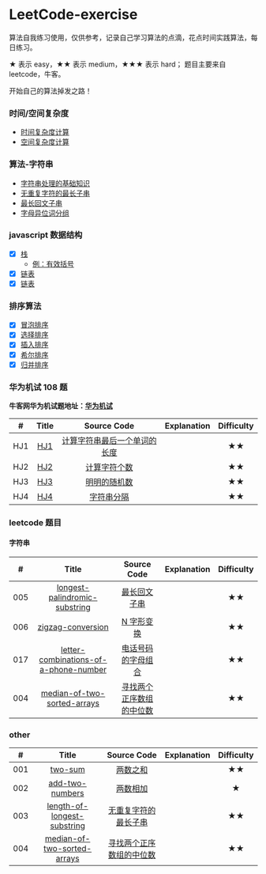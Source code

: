 # LeetCode-exercise

算法自我练习使用，仅供参考，记录自己学习算法的点滴，花点时间实践算法，每日练习。

★ 表示 easy，★★ 表示 medium，★★★ 表示 hard；
题目主要来自 leetcode，牛客。

开始自己的算法掉发之路！

### 时间/空间复杂度
* [时间复杂度计算](https://github.com/yihan12/LeetCode-exercise/blob/master/basics/time_complexity.md)
* [空间复杂度计算](https://github.com/yihan12/LeetCode-exercise/blob/master/basics/space_complexity.md)


### 算法-字符串

* [字符串处理的基础知识](https://github.com/yihan12/LeetCode-exercise/blob/master/String/base/README.md)
* [无重复字符的最长子串](https://github.com/yihan12/LeetCode-exercise/blob/master/String/003longest-substring-without-repeating-characters/README.md)
* [最长回文子串](https://github.com/yihan12/LeetCode-exercise/tree/master/String/005longest-palindromic-substring)
* [字母异位词分组](https://github.com/yihan12/LeetCode-exercise/blob/master/String/049group-anagrams/README.md)

### javascript 数据结构

- [x] [栈](https://github.com/yihan12/LeetCode-exercise/blob/master/%E6%95%B0%E6%8D%AE%E7%BB%93%E6%9E%84/%E6%A0%88.md)
  - [例：有效括号](https://github.com/yihan12/LeetCode-exercise/blob/master/%E6%95%B0%E6%8D%AE%E7%BB%93%E6%9E%84/stack/valid-parentheses.md)
- [x] [链表]()
- [x] [链表]()

### 排序算法

- [x] [冒泡排序](https://github.com/yihan12/LeetCode-exercise/blob/master/%E7%AE%97%E6%B3%95%E5%9F%BA%E7%A1%80/%E5%86%92%E6%B3%A1%E6%8E%92%E5%BA%8F.md)
- [x] [选择排序](https://github.com/yihan12/LeetCode-exercise/blob/master/%E7%AE%97%E6%B3%95%E5%9F%BA%E7%A1%80/%E9%80%89%E6%8B%A9%E6%8E%92%E5%BA%8F.md)
- [x] [插入排序](https://github.com/yihan12/LeetCode-exercise/blob/master/%E7%AE%97%E6%B3%95%E5%9F%BA%E7%A1%80/%E6%8F%92%E5%85%A5%E6%8E%92%E5%BA%8F.md)
- [x] [希尔排序](https://github.com/yihan12/LeetCode-exercise/blob/master/%E7%AE%97%E6%B3%95%E5%9F%BA%E7%A1%80/%E5%B8%8C%E5%B0%94%E6%8E%92%E5%BA%8F.md)
- [x] [归并排序](https://github.com/yihan12/LeetCode-exercise/blob/master/%E7%AE%97%E6%B3%95%E5%9F%BA%E7%A1%80/%E5%BD%92%E5%B9%B6%E6%8E%92%E5%BA%8F.md)

### 华为机试 108 题

**牛客网华为机试题地址：[华为机试](https://www.nowcoder.com/ta/huawei)**

|  #  |                                                                Title                                                                |                                                                                           Source Code                                                                                            | Explanation | Difficulty |
| :-: | :---------------------------------------------------------------------------------------------------------------------------------: | :----------------------------------------------------------------------------------------------------------------------------------------------------------------------------------------------: | :---------: | :--------: |
| HJ1 |                          [HJ1](https://github.com/yihan12/LeetCode-exercise/blob/master/HJ/HJ001/HJ001.md)                          | [计算字符串最后一个单词的长度](https://www.nowcoder.com/practice/8c949ea5f36f422594b306a2300315da?tpId=37&tqId=21224&rp=1&ru=%2Fta%2Fhuawei&qru=%2Fta%2Fhuawei%2Fquestion-ranking&tab=answerKey) |             |     ★★     |
| HJ2 |             [HJ2](https://github.com/yihan12/LeetCode-exercise/blob/master/daily/002add-two-numbers/add-two-numbers.md)             |         [计算字符个数](https://www.nowcoder.com/practice/a35ce98431874e3a820dbe4b2d0508b1?tpId=37&tqId=21225&rp=1&ru=%2Fta%2Fhuawei&qru=%2Fta%2Fhuawei%2Fquestion-ranking&tab=answerKey)         |             |     ★★     |
| HJ3 | [HJ3](https://github.com/yihan12/LeetCode-exercise/blob/master/daily/003length-of-longest-substring/length-of-longest-substring.md) |         [明明的随机数](https://www.nowcoder.com/practice/3245215fffb84b7b81285493eae92ff0?tpId=37&tqId=21226&rp=1&ru=%2Fta%2Fhuawei&qru=%2Fta%2Fhuawei%2Fquestion-ranking&tab=answerKey)         |             |     ★★     |
| HJ4 |    [HJ4](https://github.com/yihan12/LeetCode-exercise/blob/master/daily/004findMedianSortedArrays/004findMedianSortedArrays.md)     |               [字符串分隔](https://www.nowcoder.com/practice/d9162298cb5a437aad722fccccaae8a7?tpId=37&rp=1&ru=%2Fta%2Fhuawei&qru=%2Fta%2Fhuawei%2Fquestion-ranking&tab=answerKey)                |             |     ★★     |

### leetcode 题目

#### 字符串

|  #  |                                                                               Title                                                                               |                                                                              Source Code                                                                               | Explanation | Difficulty |
| :-: | :---------------------------------------------------------------------------------------------------------------------------------------------------------------: | :--------------------------------------------------------------------------------------------------------------------------------------------------------------------: | :---------: | :--------: |
| 005 | [longest-palindromic-substring](https://github.com/yihan12/LeetCode-exercise/blob/master/daily/005longest-palindromic-substring/longest-palindromic-substring.md) |                                              [最长回文子串](https://leetcode.cn/problems/longest-palindromic-substring/)                                               |             |     ★★     |
| 006 |                                               [zigzag-conversion](https://leetcode.cn/problems/zigzag-conversion/)                                                |                         [N 字形变换](https://github.com/yihan12/LeetCode-exercise/blob/master/daily/006zigzag-conversion/zigzag-conversion.md)                         |             |     ★★     |
| 017 |                           [letter-combinations-of-a-phone-number](https://leetcode.cn/problems/letter-combinations-of-a-phone-number/)                            | [电话号码的字母组合](https://github.com/yihan12/LeetCode-exercise/blob/master/daily/017letter-combinations-of-a-phone-number/letter-combinations-of-a-phone-number.md) |             |     ★★     |
| 004 |       [median-of-two-sorted-arrays](https://github.com/yihan12/LeetCode-exercise/blob/master/daily/004findMedianSortedArrays/004findMedianSortedArrays.md)        |                                       [寻找两个正序数组的中位数](https://leetcode-cn.com/problems/median-of-two-sorted-arrays/)                                        |             |     ★★     |

### other

|  #  |                                                                            Title                                                                            |                                                    Source Code                                                    | Explanation | Difficulty |
| :-: | :---------------------------------------------------------------------------------------------------------------------------------------------------------: | :---------------------------------------------------------------------------------------------------------------: | :---------: | :--------: |
| 001 |                               [two-sum](https://github.com/yihan12/LeetCode-exercise/blob/master/daily/001two-sum/two-sum.md)                               |                               [两数之和](https://leetcode-cn.com/problems/two-sum)                                |             |     ★★     |
| 002 |                   [add-two-numbers](https://github.com/yihan12/LeetCode-exercise/blob/master/daily/002add-two-numbers/add-two-numbers.md)                   |                      [两数相加](https://leetcode.com/problems/add-two-numbers/description/)                       |             |     ★      |
| 003 | [length-of-longest-substring](https://github.com/yihan12/LeetCode-exercise/blob/master/daily/003length-of-longest-substring/length-of-longest-substring.md) | [无重复字符的最长子串](https://leetcode.com/problems/longest-substring-without-repeating-characters/description/) |             |     ★★     |
| 004 |    [median-of-two-sorted-arrays](https://github.com/yihan12/LeetCode-exercise/blob/master/daily/004findMedianSortedArrays/004findMedianSortedArrays.md)     |             [寻找两个正序数组的中位数](https://leetcode-cn.com/problems/median-of-two-sorted-arrays/)             |             |     ★★     |
